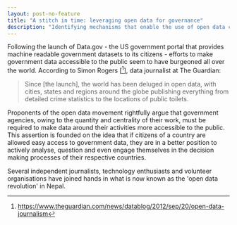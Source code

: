 ```yaml
---
layout: post-no-feature
title: "A stitch in time: leveraging open data for governance"
description: "Identifying mechanisms that enable the use of open data could be key to achieving government accountability and transparency." 
---
```


Following the launch of Data.gov - the US government portal that provides machine readable government datasets to its citizens - efforts to make government data accessible to the public seem to have burgeoned all over the world. According to Simon Rogers [[^1]], data journalist at The Guardian: 

<blockquote class="quote-custom">
<p>
 Since [the launch], the world has been deluged in open data, with cities, states and regions around the globe publishing everything from detailed crime statistics to the locations of public toilets.  
</p>	
</blockquote>


Proponents of the open data movement rightfully argue that government agencies, owing to the quantity and centrality of their work, must be required to make data around their activities more accessible to the public. This assertion is founded on the idea that if citizens of a country are allowed easy access to government data, they are in a better position to actively analyse, question and even engage themselves in the decision making processes of their respective countries. 


Several independent journalists, technology enthusiasts and volunteer organisations have joined hands in what is now known as the 'open data revolution' in Nepal. 


[^1]: https://www.theguardian.com/news/datablog/2012/sep/20/open-data-journalism